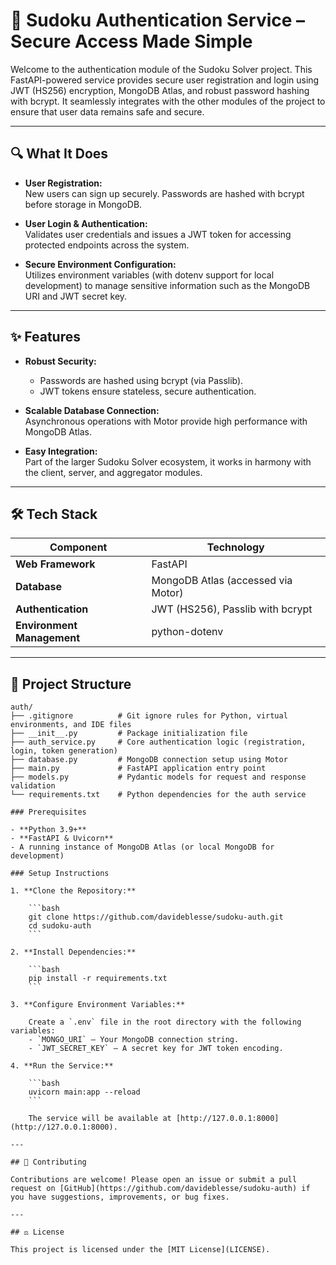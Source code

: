 # 🔐 Sudoku Authentication Service – Secure Access Made Simple

Welcome to the authentication module of the Sudoku Solver project. This FastAPI-powered service provides secure user registration and login using JWT (HS256) encryption, MongoDB Atlas, and robust password hashing with bcrypt. It seamlessly integrates with the other modules of the project to ensure that user data remains safe and secure.

---

## 🔍 What It Does

- **User Registration:**  
  New users can sign up securely. Passwords are hashed with bcrypt before storage in MongoDB.

- **User Login & Authentication:**  
  Validates user credentials and issues a JWT token for accessing protected endpoints across the system.

- **Secure Environment Configuration:**  
  Utilizes environment variables (with dotenv support for local development) to manage sensitive information such as the MongoDB URI and JWT secret key.

---

## ✨ Features

- **Robust Security:**  
  - Passwords are hashed using bcrypt (via Passlib).  
  - JWT tokens ensure stateless, secure authentication.

- **Scalable Database Connection:**  
  Asynchronous operations with Motor provide high performance with MongoDB Atlas.

- **Easy Integration:**  
  Part of the larger Sudoku Solver ecosystem, it works in harmony with the client, server, and aggregator modules.

---

## 🛠️ Tech Stack

| Component               | Technology                             |
| ----------------------- | -------------------------------------- |
| **Web Framework**       | FastAPI                                |
| **Database**            | MongoDB Atlas (accessed via Motor)     |
| **Authentication**      | JWT (HS256), Passlib with bcrypt         |
| **Environment Management** | python-dotenv                       |

---

## 📁 Project Structure

```plaintext
auth/
├── .gitignore          # Git ignore rules for Python, virtual environments, and IDE files
├── __init__.py         # Package initialization file
├── auth_service.py     # Core authentication logic (registration, login, token generation)
├── database.py         # MongoDB connection setup using Motor
├── main.py             # FastAPI application entry point
├── models.py           # Pydantic models for request and response validation
└── requirements.txt    # Python dependencies for the auth service

### Prerequisites

- **Python 3.9+**
- **FastAPI & Uvicorn**
- A running instance of MongoDB Atlas (or local MongoDB for development)

### Setup Instructions

1. **Clone the Repository:**

    ```bash
    git clone https://github.com/davideblesse/sudoku-auth.git
    cd sudoku-auth
    ```

2. **Install Dependencies:**

    ```bash
    pip install -r requirements.txt
    ```

3. **Configure Environment Variables:**

    Create a `.env` file in the root directory with the following variables:
    - `MONGO_URI` – Your MongoDB connection string.
    - `JWT_SECRET_KEY` – A secret key for JWT token encoding.

4. **Run the Service:**

    ```bash
    uvicorn main:app --reload
    ```

    The service will be available at [http://127.0.0.1:8000](http://127.0.0.1:8000).

---

## 🤝 Contributing

Contributions are welcome! Please open an issue or submit a pull request on [GitHub](https://github.com/davideblesse/sudoku-auth) if you have suggestions, improvements, or bug fixes.

---

## ⚖️ License

This project is licensed under the [MIT License](LICENSE).